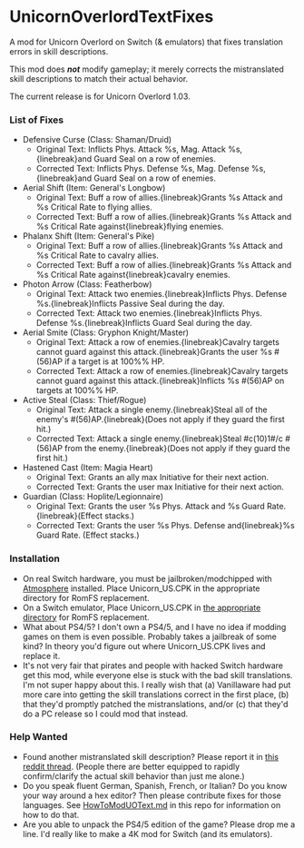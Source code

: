 # UnicornOverlordTextFixes
A mod for Unicorn Overlord on Switch (& emulators) that fixes translation errors in skill descriptions.

This mod does ***not*** modify gameplay; it merely corrects the mistranslated skill descriptions to match their actual behavior.

The current release is for Unicorn Overlord 1.03.

### List of Fixes


- Defensive Curse (Class: Shaman/Druid)
  - Original Text: Inflicts Phys. Attack %s, Mag. Attack %s,{linebreak}and Guard Seal on a row of enemies.
  - Corrected Text: Inflicts Phys. Defense %s, Mag. Defense %s,{linebreak}and Guard Seal on a row of enemies.
- Aerial Shift (Item: General's Longbow)
  - Original Text: Buff a row of allies.{linebreak}Grants %s Attack and %s Critical Rate to flying allies.
  - Corrected Text: Buff a row of allies.{linebreak}Grants %s Attack and %s Critical Rate against{linebreak}flying enemies.
- Phalanx Shift (Item: General's Pike)
  - Original Text: Buff a row of allies.{linebreak}Grants %s Attack and %s Critical Rate to cavalry allies.
  - Corrected Text: Buff a row of allies.{linebreak}Grants %s Attack and %s Critical Rate against{linebreak}cavalry enemies.
- Photon Arrow (Class: Featherbow)
  - Original Text: Attack two enemies.{linebreak}Inflicts Phys. Defense %s.{linebreak}Inflicts Passive Seal during the day.
  - Corrected Text: Attack two enemies.{linebreak}Inflicts Phys. Defense %s.{linebreak}Inflicts Guard Seal during the day.
- Aerial Smite (Class: Gryphon Knight/Master)
  - Original Text: Attack a row of enemies.{linebreak}Cavalry targets cannot guard against this attack.{linebreak}Grants the user %s #(56)AP if a target is at 100%% HP.
  - Corrected Text: Attack a row of enemies.{linebreak}Cavalry targets cannot guard against this attack.{linebreak}Inflicts %s #(56)AP on targets at 100%% HP.
- Active Steal (Class: Thief/Rogue)
  - Original Text: Attack a single enemy.{linebreak}Steal all of the enemy's #(56)AP.{linebreak}(Does not apply if they guard the first hit.)
  - Corrected Text: Attack a single enemy.{linebreak}Steal #c(10)1#/c #(56)AP from the enemy.{linebreak}(Does not apply if they guard the first hit.)
- Hastened Cast (Item: Magia Heart)
  - Original Text: Grants an ally max Initiative for their next action.
  - Corrected Text: Grants the user max Initiative for their next action.
- Guardian (Class: Hoplite/Legionnaire)
  - Original Text: Grants the user %s Phys. Attack and %s Guard Rate.{linebreak}(Effect stacks.)
  - Corrected Text: Grants the user %s Phys. Defense and{linebreak}%s Guard Rate. (Effect stacks.)

### Installation
- On real Switch hardware, you must be jailbroken/modchipped with [Atmosphere](https://github.com/Atmosphere-NX/Atmosphere/releases) installed. Place Unicorn_US.CPK in the appropriate directory for RomFS replacement.
- On a Switch emulator, Place Unicorn_US.CPK in [the appropriate directory](https://github.com/Ryujinx/Ryujinx/wiki/Ryujinx-Setup-&-Configuration-Guide#managing-mods) for RomFS replacement.
- What about PS4/5? I don't own a PS4/5, and I have no idea if modding games on them is even possible. Probably takes a jailbreak of some kind? In theory you'd figure out where Unicorn_US.CPK lives and replace it.
- It's not very fair that pirates and people with hacked Switch hardware get this mod, while everyone else is stuck with the bad skill translations. I'm not super happy about this. I really wish that (a) Vanillaware had put more care into getting the skill translations correct in the first place, (b) that they'd promptly patched the mistranslations, and/or (c) that they'd do a PC release so I could mod that instead.

### Help Wanted

- Found another mistranslated skill description? Please report it in [this reddit thread](https://www.reddit.com/r/UnicornOverlord/comments/1bvcvqp/collecting_and_fixing_translation_errors_in_skill/). (People there are better equipped to rapidly confirm/clarify the actual skill behavior than just me alone.)
- Do you speak fluent German, Spanish, French, or Italian? Do you know your way around a hex editor? Then please contribute fixes for those languages. See [HowToModUOText.md](HowToModUOText.md) in this repo for information on how to do that.
- Are you able to unpack the PS4/5 edition of the game? Please drop me a line. I'd really like to make a 4K mod for Switch (and its emulators).

